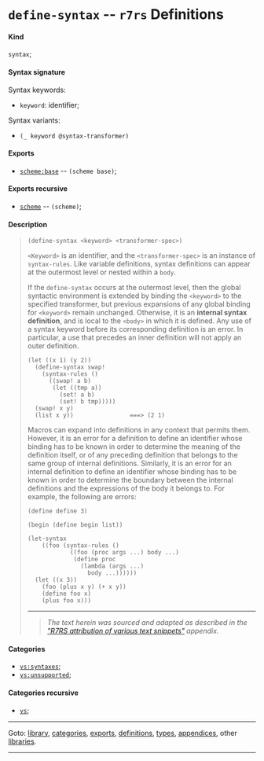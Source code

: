 

<a id='definition__r7rs__define-syntax'></a>

# `define-syntax` -- `r7rs` Definitions


<a id='definition__r7rs__define-syntax__kind'></a>

#### Kind

`syntax`;


<a id='definition__r7rs__define-syntax__syntax-signature'></a>

#### Syntax signature

Syntax keywords:
 * `keyword`: identifier;

Syntax variants:
 * `(_ keyword @syntax-transformer)`


<a id='definition__r7rs__define-syntax__exports'></a>

#### Exports

 * [`scheme:base`](../../r7rs/exports/scheme_3a_base.md#export__r7rs__scheme_3a_base) -- `(scheme base)`;


<a id='definition__r7rs__define-syntax__exports-recursive'></a>

#### Exports recursive

 * [`scheme`](../../r7rs/exports/scheme.md#export__r7rs__scheme) -- `(scheme)`;


<a id='definition__r7rs__define-syntax__description'></a>

#### Description

> ````
> (define-syntax <keyword> <transformer-spec>)
> ````
> 
> 
> `<Keyword>` is an identifier, and
> the `<transformer-spec>` is an instance of `syntax-rules`.
> Like variable definitions, syntax definitions can appear at the outermost level or
> nested within a `body`.
> 
> If the `define-syntax` occurs at the outermost level, then the global
> syntactic environment is extended by binding the
> `<keyword>` to the specified transformer, but previous expansions
> of any global binding for `<keyword>` remain unchanged.
> Otherwise, it is an __internal syntax definition__, and is local to the
> `<body>` in which it is defined.
> Any use of a syntax keyword before its corresponding definition is an error.
> In particular, a use that precedes an inner definition will not apply an outer
> definition.
> 
> ````
> (let ((x 1) (y 2))
>   (define-syntax swap!
>     (syntax-rules ()
>       ((swap! a b)
>        (let ((tmp a))
>          (set! a b)
>          (set! b tmp)))))
>   (swap! x y)
>   (list x y))                ===> (2 1)
> ````
> 
> Macros can expand into definitions in any context that permits
> them. However, it is an error for a definition to define an
> identifier whose binding has to be known in order to determine the meaning of the
> definition itself, or of any preceding definition that belongs to the
> same group of internal definitions. Similarly, it is an error for an
> internal definition to define an identifier whose binding has to be known
> in order
> to determine the boundary between the internal definitions and the
> expressions of the body it belongs to. For example, the following are
> errors:
> 
> ````
> (define define 3)
> 
> (begin (define begin list))
> 
> (let-syntax
>     ((foo (syntax-rules ()
>             ((foo (proc args ...) body ...)
>              (define proc
>                (lambda (args ...)
>                  body ...))))))
>   (let ((x 3))
>     (foo (plus x y) (+ x y))
>     (define foo x)
>     (plus foo x)))
> ````
> 
> 
> ----
> > *The text herein was sourced and adapted as described in the ["R7RS attribution of various text snippets"](../../r7rs/appendices/attribution.md#appendix__r7rs__attribution) appendix.*


<a id='definition__r7rs__define-syntax__categories'></a>

#### Categories

 * [`vs:syntaxes`](../../r7rs/categories/vs_3a_syntaxes.md#category__r7rs__vs_3a_syntaxes);
 * [`vs:unsupported`](../../r7rs/categories/vs_3a_unsupported.md#category__r7rs__vs_3a_unsupported);


<a id='definition__r7rs__define-syntax__categories-recursive'></a>

#### Categories recursive

 * [`vs`](../../r7rs/categories/vs.md#category__r7rs__vs);

----

Goto: [library](../../r7rs/_index.md#library__r7rs), [categories](../../r7rs/categories/_index.md#toc__r7rs__categories), [exports](../../r7rs/exports/_index.md#toc__r7rs__exports), [definitions](../../r7rs/definitions/_index.md#toc__r7rs__definitions), [types](../../r7rs/types/_index.md#toc__r7rs__types), [appendices](../../r7rs/appendices/_index.md#toc__r7rs__appendices), other [libraries](../../_libraries.md#toc__libraries).

----

